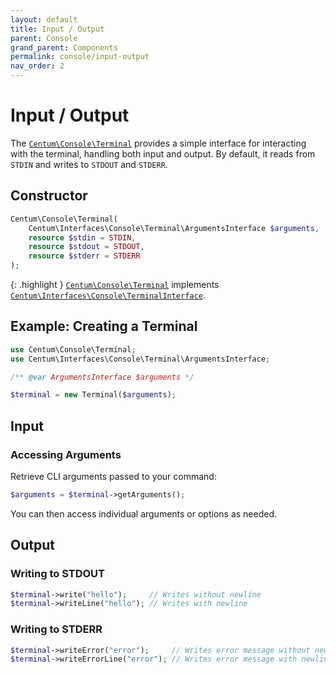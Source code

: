 ```yaml
---
layout: default
title: Input / Output
parent: Console
grand_parent: Components
permalink: console/input-output
nav_order: 2
---
```




# Input / Output

The [`Centum\Console\Terminal`](https://github.com/SidRoberts/centum/blob/main/src/Console/Terminal.php) provides a simple interface for interacting with the terminal, handling both input and output.
By default, it reads from `STDIN` and writes to `STDOUT` and `STDERR`.



## Constructor

```php
Centum\Console\Terminal(
    Centum\Interfaces\Console\Terminal\ArgumentsInterface $arguments,
    resource $stdin = STDIN,
    resource $stdout = STDOUT,
    resource $stderr = STDERR
);
```

{: .highlight }
[`Centum\Console\Terminal`](https://github.com/SidRoberts/centum/blob/main/src/Console/Terminal.php) implements [`Centum\Interfaces\Console\TerminalInterface`](https://github.com/SidRoberts/centum/blob/main/src/Interfaces/Console/TerminalInterface.php).



## Example: Creating a Terminal

```php
use Centum\Console\Terminal;
use Centum\Interfaces\Console\Terminal\ArgumentsInterface;

/** @var ArgumentsInterface $arguments */

$terminal = new Terminal($arguments);
```



## Input

### Accessing Arguments

Retrieve CLI arguments passed to your command:

```php
$arguments = $terminal->getArguments();
```

You can then access individual arguments or options as needed.



## Output

### Writing to STDOUT

```php
$terminal->write("hello");     // Writes without newline
$terminal->writeLine("hello"); // Writes with newline
```

### Writing to STDERR

```php
$terminal->writeError("error");     // Writes error message without newline
$terminal->writeErrorLine("error"); // Writes error message with newline
```
